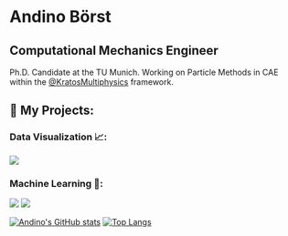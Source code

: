 # Andino Börst
## Computational Mechanics Engineer

Ph.D. Candidate at the TU Munich. Working on Particle Methods in CAE within the [@KratosMultiphysics](https://github.com/KratosMultiphysics) framework.


## :rocket: My Projects:

### Data Visualization 📈:

[![](https://img.shields.io/badge/-🦠%20Covid%20vs%20Temperature-000)](https://github.com/andinoboerst/Covid-19-vs.-Temperature)

### Machine Learning 🗿:

[![](https://img.shields.io/badge/-🏡%20Blight%20Tickets%20Classification-000)](https://github.com/andinoboerst/Blight-Tickets-Detroit)
[![](https://img.shields.io/badge/-🧠%20Neural%20Network%20in%20Python-000)](https://github.com/andinoboerst/NeuralNetwork_Python)


[![Andino's GitHub stats](https://github-readme-stats.vercel.app/api?username=andinoboerst&show_icons=true&theme=radical)](https://github.com/andinoboerst/github-readme-stats)
[![Top Langs](https://github-readme-stats.vercel.app/api/top-langs/?username=andinoboerst&show_icons=true&theme=radical)](https://github.com/andinoboerst/github-readme-stats)
